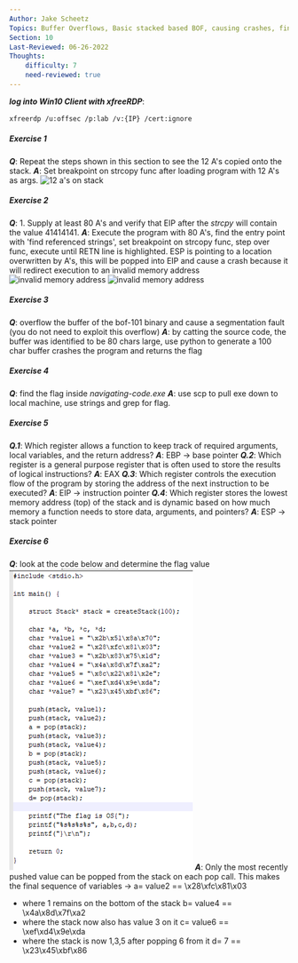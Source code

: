 ```yaml
---
Author: Jake Scheetz
Topics: Buffer Overflows, Basic stacked based BOF, causing crashes, finding strings in executables
Section: 10
Last-Reviewed: 06-26-2022
Thoughts:
	difficulty: 7
	need-reviewed: true
---
```


***log into Win10 Client with xfreeRDP***: 
```bash
xfreerdp /u:offsec /p:lab /v:{IP} /cert:ignore
```

##### Exercise 1
***Q***: Repeat the steps shown in this section to see the 12 A's copied onto the stack.
***A***: Set breakpoint on strcopy func after loading program with 12 A's as args.
![12 a's on stack](../../images/10.2.5.1.png)

##### Exercise 2
***Q***: 1.  Supply at least 80 A's and verify that EIP after the _strcpy_ will contain the value 41414141.
***A***: Execute the program with 80 A's, find the entry point with 'find referenced strings', set breakpoint on strcopy func, step over func, execute until RETN line is highlighted. ESP is pointing to a location overwritten by A's, this will be popped into EIP and cause a crash because it will redirect execution to an invalid memory address
![invalid memory address](../../images/10.2.5.2.png)
![invalid memory address](../../images/10.2.5.2-2.png)

##### Exercise 3
***Q***: overflow the buffer of the bof-101 binary and cause a segmentation fault (you do not need to exploit this overflow)
***A***: by catting the source code, the buffer was identified to be 80 chars large, use python to generate a 100 char buffer crashes the program and returns the flag

##### Exercise 4
***Q***: find the flag inside _navigating-code.exe_
***A***: use scp to pull exe down to local machine, use strings and grep for flag.

##### Exercise 5
***Q.1***: Which register allows a function to keep track of required arguments, local variables, and the return address?
***A***: EBP -> base pointer
***Q.2***: Which register is a general purpose register that is often used to store the results of logical instructions?
***A***: EAX
***Q.3***: Which register controls the execution flow of the program by storing the address of the next instruction to be executed?
***A***: EIP -> instruction pointer
***Q.4***: Which register stores the lowest memory address (top) of the stack and is dynamic based on how much memory a function needs to store data, arguments, and pointers?
***A***: ESP -> stack pointer

##### Exercise 6
***Q***: look at the code below and determine the flag value
![c-code](../../images/10.2.5.6.png)
***A***: Only the most recently pushed value can be popped from the stack on each pop call. This makes the final sequence of variables -> 
a= value2 == \x28\xfc\x81\x03
- where 1 remains on the bottom of the stack
b= value4 == \x4a\x8d\x7f\xa2
- where the stack now also has value 3 on it
c= value6 == \xef\xd4\x9e\xda
- where the stack is now 1,3,5 after popping 6 from it
d= 7 == \x23\x45\xbf\x86




